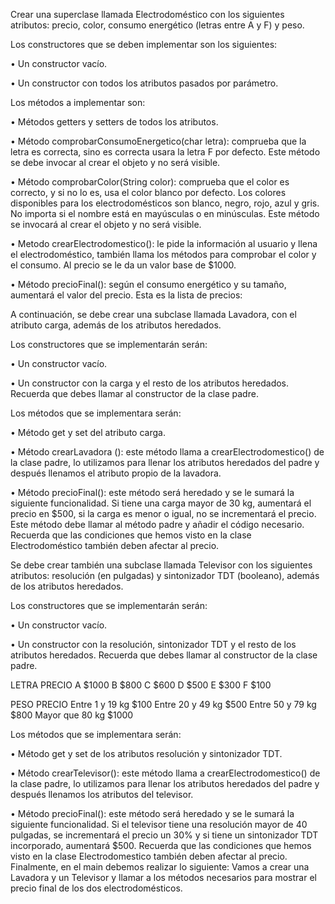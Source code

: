 Crear una superclase llamada Electrodoméstico con los siguientes atributos: precio, color,
consumo energético (letras entre A y F) y peso.

Los constructores que se deben implementar son los siguientes:

• Un constructor vacío.

• Un constructor con todos los atributos pasados por parámetro.

Los métodos a implementar son:

• Métodos getters y setters de todos los atributos.

• Método comprobarConsumoEnergetico(char letra): comprueba que la letra es correcta,
sino es correcta usara la letra F por defecto. Este método se debe invocar al crear el
objeto y no será visible.

• Método comprobarColor(String color): comprueba que el color es correcto, y si no lo es,
usa el color blanco por defecto. Los colores disponibles para los electrodomésticos son
blanco, negro, rojo, azul y gris. No importa si el nombre está en mayúsculas o en
minúsculas. Este método se invocará al crear el objeto y no será visible.

• Metodo crearElectrodomestico(): le pide la información al usuario y llena el
electrodoméstico, también llama los métodos para comprobar el color y el consumo. Al
precio se le da un valor base de $1000.

• Método precioFinal(): según el consumo energético y su tamaño, aumentará el valor del
precio. Esta es la lista de precios:

A continuación, se debe crear una subclase llamada Lavadora, con el atributo carga,
además de los atributos heredados.

Los constructores que se implementarán serán:

• Un constructor vacío.

• Un constructor con la carga y el resto de los atributos heredados. Recuerda que debes
llamar al constructor de la clase padre.

Los métodos que se implementara serán:

• Método get y set del atributo carga.

• Método crearLavadora (): este método llama a crearElectrodomestico() de la clase
padre, lo utilizamos para llenar los atributos heredados del padre y después llenamos
el atributo propio de la lavadora.

• Método precioFinal(): este método será heredado y se le sumará la siguiente
funcionalidad. Si tiene una carga mayor de 30 kg, aumentará el precio en $500, si la
carga es menor o igual, no se incrementará el precio. Este método debe llamar al
método padre y añadir el código necesario. Recuerda que las condiciones que hemos
visto en la clase Electrodoméstico también deben afectar al precio.

Se debe crear también una subclase llamada Televisor con los siguientes atributos:
resolución (en pulgadas) y sintonizador TDT (booleano), además de los atributos
heredados.

Los constructores que se implementarán serán:

• Un constructor vacío.

• Un constructor con la resolución, sintonizador TDT y el resto de los atributos
heredados. Recuerda que debes llamar al constructor de la clase padre.

LETRA PRECIO
A $1000
B $800
C $600
D $500
E $300
F $100

PESO PRECIO
Entre 1 y 19 kg $100
Entre 20 y 49 kg $500
Entre 50 y 79 kg $800
Mayor que 80 kg $1000


Los métodos que se implementara serán:

• Método get y set de los atributos resolución y sintonizador TDT.

• Método crearTelevisor(): este método llama a crearElectrodomestico() de la clase
padre, lo utilizamos para llenar los atributos heredados del padre y después llenamos
los atributos del televisor.

• Método precioFinal(): este método será heredado y se le sumará la siguiente
funcionalidad. Si el televisor tiene una resolución mayor de 40 pulgadas, se
incrementará el precio un 30% y si tiene un sintonizador TDT incorporado, aumentará
$500. Recuerda que las condiciones que hemos visto en la clase Electrodomestico
también deben afectar al precio.
Finalmente, en el main debemos realizar lo siguiente:
Vamos a crear una Lavadora y un Televisor y llamar a los métodos necesarios para mostrar
el precio final de los dos electrodomésticos.